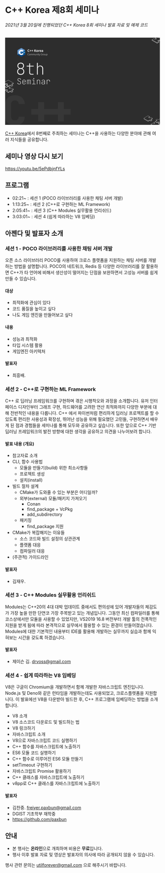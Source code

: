 # C++ Korea 제8회 세미나

###### 2021년 3월 20일에 진행되었던 C++ Korea 8회 세미나 발표 자료 및 예제 코드

<img src="./Logo.png">

[C++ Korea](https://www.facebook.com/groups/cppkorea/)에서 8번째로 주최하는 세미나는 C++을 사용하는 다양한 분야에 관해 여러 지식들을 공유합니다.

## 세미나 영상 다시 보기

https://youtu.be/5ePdbjnfYLs

## 프로그램

- 02:21~ : 세션 1 (POCO 라이브러리를 사용한 채팅 서버 개발)
- 1:13:25~ : 세션 2 (C++로 구현하는 ML Framework)
- 2:05:41~ : 세션 3 (C++ Modules 실무활용 언리쉬드)
- 3:03:01~ : 세션 4 (쉽게 따라하는 V8 임베딩)

## 아젠다 및 발표자 소개

### 세션 1 - POCO 라이브러리를 사용한 채팅 서버 개발

오픈 소스 라이브러리 POCO를 사용하여 크로스 플랫폼을 지원하는 채팅 서버를 개발하는 방법을 설명합니다.
POCO의 네트워크, Redis 등 다양한 라이브러리를 잘 활용하면 C++가 타 언어에 비해서 생산성이 떨어지는 단점을 보완하면서 고성능 서버를 쉽게 만들 수 있습니다.

#### 대상

- 최적화에 관심이 있다
- 코드 품질을 높이고 싶다
- 나도 게임 엔진을 만들어보고 싶다

#### 내용

- 성능과 최적화
- 타입 시스템 활용
- 게임엔진 아키텍처

#### 발표자

- 최흥배.

### 세션 2 - C++로 구현하는 ML Framework

C++ 로 딥러닝 프레임워크를 구현하며 겪은 시행착오와 과정을 소개합니다. 유저 인터페이스 디자인부터 그래프 구현, 하드웨어를 고려한 연산 최적화까지 다양한 부분에 대해 전반적인 내용을 다룹니다.
C++ 에서 파이썬처럼 편리하게 딥러닝 프로젝트를 할 수 있도록 편리한 사용성과 확장성, 뛰어난 성능을 위해 필요했던 고민들, 구현하면서 배우게 된 점과 경험들을 세미나를 통해 모두와 공유하고 싶습니다. 또한 앞으로 C++ 기반 딥러닝 프레임워크의 발전 방향에 대한 생각을 공유하고 의견을 나누어보려 합니다.

#### 발표 내용 (개요)

- 참고자료 소개
- CLI, 함수 사용법
  - 모듈을 만들기(build) 위한 최소사항들
  - 프로젝트 생성
  - 설치(install)
- 빌드 절차 설계
  - CMake가 도와줄 수 있는 부분은 어디일까?
  - 외부(external) 모듈/패키지 가져오기
    - Conan
    - find_package + VcPkg
    - add_subdirectory
  - 패키징
    - find_package 지원
- CMake가 복잡해지는 이유들
  - 소스 코드와 빌드 설정의 상관관계
  - 플랫폼 대응
  - 컴파일러 대응
- (주관적) 가이드라인

#### 발표자

- 김재우.

### 세션 3 - C++ Modules 실무활용 언리쉬드

Modules는 C++20의 4대 대박 업데이트 중에서도 편의성에 있어 개발자들의 체감도가 가장 높을 만한 단연코 가장 주목받고 있는 개념입니다. 그동안 최신 컴파일러를 통해 코스상에서만 모듈을 사용할 수 있었지만, VS2019 16.8 버전부터 개발 툴의 전폭적인 지원을 받게 됨에 따라 본격적으로 실무에서 활용할 수 있는 환경이 만들어졌습니다. Modules에 대한 기본적인 내용부터 IDE를 활용해 개발하는 실무까지 실습과 함께 익혀보는 시간을 갖도록 하겠습니다.

#### 발표자

- 제이슨 김. drvoss@gmail.com

### 세션 4 - 쉽게 따라하는 V8 임베딩

V8은 구글이 Chromium을 개발하면서 함께 개발한 자바스크립트 엔진입니다. Node.js 및 Deno와 같은 런타임을 개발하는데도 사용되었고, 크로스플렛폼을 지원합니다. 이 발표에선 V8을 다운받아 빌드한 후, C++ 프로그램에 임베딩하는 방법을 소개합니다.

* V8 소개
* V8 소스코드 다운로드 및 빌드하는 법
* V8 링크하기
* 자바스크립트 소개
* V8으로 자바스크립트 코드 실행하기
* C++ 함수를 자바스크립트에 노출하기
* ES6 모듈 코드 실행하기
* C++ 함수로 이루어진 ES6 모듈 만들기
* setTimeout 구현하기
* 자바스크립트 Promise 활용하기
* C++ 클래스를 자바스크립트에 노출하기
* v8pp로 C++ 클래스를 자바스크립트에 노출하기

#### 발표자

- 김찬중. freiyer.paxbun@gmail.com
- DGIST 기초학부 재학중
- https://github.com/paxbun

## 안내

- 본 행사는 **온라인**으로 개최하며 비용은 **무료**입니다.
- 행사 이후 발표 자료 및 영상은 발표자의 의사에 따라 공개되지 않을 수 있습니다.

행사 관련 문의는 utilforever@gmail.com 으로 해주시기 바랍니다.
